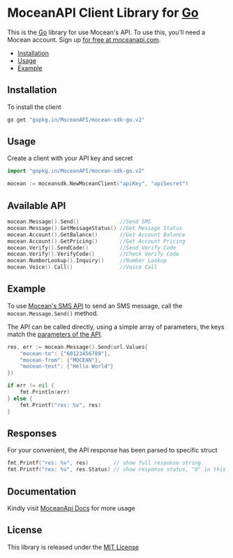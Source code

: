MoceanAPI Client Library for [Go](https://golang.org/) 
============================

This is the [Go](https://golang.org/) library for use Mocean's API. To use this, you'll need a Mocean account. Sign up [for free at 
moceanapi.com][signup].

 * [Installation](#installation)
 * [Usage](#usage)
 * [Example](#example)

## Installation

To install the client

```bash
go get "gopkg.in/MoceanAPI/mocean-sdk-go.v2"
```

## Usage

Create a client with your API key and secret

```go
import "gopkg.in/MoceanAPI/mocean-sdk-go.v2"

mocean := moceansdk.NewMoceanClient("apiKey", "apiSecret")
```

## Available API
```go
mocean.Message().Send()             //Send SMS
mocean.Message().GetMessageStatus() //Get Message Status
mocean.Account().GetBalance()       //Get Account Balance
mocean.Account().GetPricing()       //Get Account Pricing
mocean.Verify().SendCode()          //Send Verify Code
mocean.Verify().VerifyCode()        //Check Verify Code
mocean.NumberLookup().Inquiry()     //Number Lookup
mocean.Voice().Call()               //Voice Call
```

## Example

To use [Mocean's SMS API][doc_sms] to send an SMS message, call the `mocean.Message.Send()` method.

The API can be called directly, using a simple array of parameters, the keys match the [parameters of the API][doc_sms].

```go
res, err := mocean.Message().Send(url.Values{
    "mocean-to": {"60123456789"},
    "mocean-from": {"MOCEAN"},
    "mocean-text": {"Hello World"}
})

if err != nil {
    fmt.Println(err)
} else {
    fmt.Printf("res: %v", res)
}
```

## Responses

For your convenient, the API response has been parsed to specific struct

```go
fmt.Printf("res: %v", res)        // show full response string
fmt.Printf("res: %v", res.Status) // show response status, "0" in this case
```

## Documentation

Kindly visit [MoceanApi Docs][doc_main] for more usage

## License

This library is released under the [MIT License][license]

[signup]: https://dashboard.moceanapi.com/register?medium=github&campaign=sdk-go
[doc_main]: https://moceanapi.com/docs/?go
[doc_sms]: https://moceanapi.com/docs/?go#send-sms
[license]: LICENSE